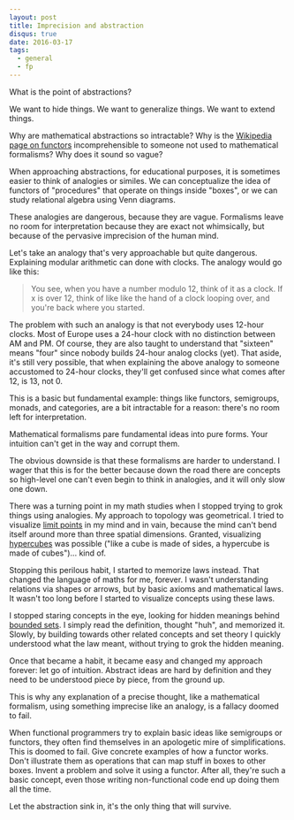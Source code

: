 ```yaml
---
layout: post
title: Imprecision and abstraction
disqus: true
date: 2016-03-17
tags: 
  - general
  - fp
---
```


What is the point of abstractions? 

We want to hide things. We want to generalize things. We want to extend things.

Why are mathematical abstractions so intractable? Why is the 
[Wikipedia page on functors](https://en.wikipedia.org/wiki/Functor) incomprehensible to someone not
used to mathematical formalisms? Why does it sound so vague?

When approaching abstractions, for educational purposes, it is sometimes easier to think of
analogies or similes. We can conceptualize the idea of functors of "procedures" that operate on things inside
"boxes", or we can study relational algebra using Venn diagrams.

These analogies are dangerous, because they are vague. Formalisms leave no room for interpretation
because they are exact not whimsically, but because of the pervasive imprecision of the human mind.

Let's take an analogy that's very approachable but quite dangerous. Explaining modular arithmetic
can done with clocks. The analogy would go like this: 

> You see, when you have a number modulo 12, think of it as a clock. If x is over 12, think
> of like like the hand of a clock looping over, and you're back where you started.

The problem with such an analogy is that not everybody uses 12-hour clocks. Most of Europe uses a
24-hour clock with no distinction between AM and PM. Of course, they are also taught to understand
that "sixteen" means "four" since nobody builds 24-hour analog clocks (yet). That aside, it's still
very possible, that when explaining the above analogy to someone accustomed to 24-hour clocks,
they'll get confused since what comes after 12, is 13, not 0.

This is a basic but fundamental example: things like functors, semigroups, monads, and categories,
are a bit intractable for a reason: there's no room left for interpretation. 

Mathematical formalisms pare fundamental ideas into pure forms. Your intuition can't get in the way
and corrupt them.

The obvious downside is that these formalisms are harder to understand. I wager that this is for the
better because down the road there are concepts so high-level one can't even begin to think in
analogies, and it will only slow one down.

There was a turning point in my math studies when I stopped trying to grok things using
analogies. My approach to topology was geometrical. I tried to visualize
[limit points](https://en.wikipedia.org/wiki/Limit_point) in my mind and in vain, because the mind
can't bend itself around more than three spatial dimensions. Granted, visualizing
[hypercubes](https://en.wikipedia.org/wiki/Hypercube) was possible ("like a cube is made of sides, a
hypercube is made of cubes")... kind of.

Stopping this perilous habit, I started to memorize laws instead. That changed the language of maths
for me, forever. I wasn't understanding relations via shapes or arrows, but by basic axioms and
mathematical laws. It wasn't too long before I started to visualize concepts using these laws.

I stopped staring concepts in the eye, looking for hidden meanings behind
[bounded sets](https://en.wikipedia.org/wiki/Bounded_set). I simply read
the definition, thought "huh", and memorized it. Slowly, by building towards other related concepts
and set theory I quickly understood what the law meant, without trying to grok the hidden meaning.

Once that became a habit, it became easy and changed my approach forever: let go of
intuition. Abstract ideas are hard by definition and they need to be understood piece by piece, from
the ground up. 

This is why any explanation of a precise thought, like a mathematical formalism, using something
imprecise like an analogy, is a fallacy doomed to fail.

When functional programmers try to explain basic ideas like semigroups or functors, they often find
themselves in an apologetic mire of simplifications. This is doomed to fail. Give concrete examples
of how a functor works. Don't illustrate them as operations that can map stuff in boxes to other
boxes. Invent a problem and solve it using a functor. After all, they're such a basic concept, even
those writing non-functional code end up doing them all the time.

Let the abstraction sink in, it's the only thing that will survive.

